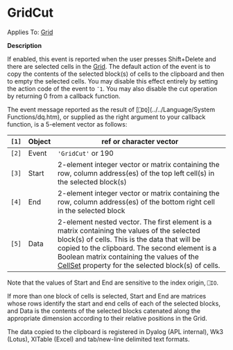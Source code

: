 




<h1 class="heading"><span class="name">GridCut</span></h1>

Applies To: [Grid](../a-z/grid.md)


**Description**


If enabled, this event is reported when the user presses Shift+Delete and there are selected cells in the [Grid](../a-z/grid.md). The default action of the event is to copy the contents of the selected block(s) of cells to the clipboard and then to empty the selected cells. You may disable this effect entirely by setting the action code of the event to `¯1`. You may also disable the cut operation by returning 0 from a callback function.


The event message reported as the result of [`⎕DQ`](../../Language/System Functions/dq.htm), or supplied as the right argument to your callback function, is a 5-element vector as follows:


| `[1]` | Object | ref or character vector |
| --- | --- | ---  |
| `[2]` | Event | `'GridCut'` or 190 |
| `[3]` | Start | 2-element integer vector or matrix containing the row, column address(es) of the top left cell(s) in the selected block(s) |
| `[4]` | End | 2-element integer vector or matrix containing the row, column address(es) of the bottom right cell in the selected block |
| `[5]` | Data | 2-element nested vector. The first element is a matrix containing the values of the selected block(s) of cells. This is the data that will be copied to the clipboard. The second element is a Boolean matrix containing the values of the [CellSet](../a-z/cellset.md) property for the selected block(s) of cells. |


Note that the values of Start and End are sensitive to the index origin, `⎕IO`.


If more than one block of cells is selected, Start and End are matrices whose rows identify the start and end cells of each of the selected blocks, and Data is the contents of the selected blocks catenated along the appropriate dimension according to their relative positions in the Grid.


The data copied to the clipboard is registered in Dyalog (APL internal), Wk3 (Lotus), XlTable (Excel) and tab/new-line delimited text formats.



